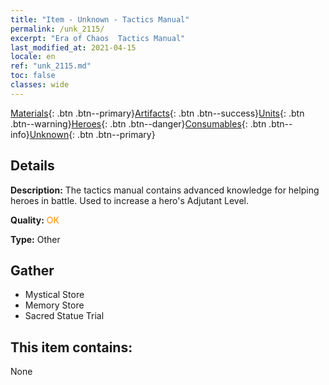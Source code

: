 ```yaml
---
title: "Item - Unknown - Tactics Manual"
permalink: /unk_2115/
excerpt: "Era of Chaos  Tactics Manual"
last_modified_at: 2021-04-15
locale: en
ref: "unk_2115.md"
toc: false
classes: wide
---
```

 [Materials](/Items/){: .btn .btn--primary}[Artifacts](/Items/Artifacts/){: .btn .btn--success}[Units](/Items/Units/){: .btn .btn--warning}[Heroes](/Items/Heroes/){: .btn .btn--danger}[Consumables](/Items/Consumables/){: .btn .btn--info}[Unknown](/Items/Unknown/){: .btn .btn--primary}

## Details
 **Description:** The tactics manual contains advanced knowledge for helping heroes in battle. Used to increase a hero's Adjutant Level.

 **Quality:** <span style="color: #FF8C00">OK</span>

 **Type:** Other

## Gather

*    Mystical Store 
*    Memory Store 
*    Sacred Statue Trial 

## This item contains:

  None

